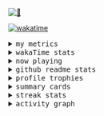 [![🐙](https://hits.seeyoufarm.com/api/count/incr/badge.svg?url=https%3A%2F%2Fgithub.com%2Fktnkk%2Fhit-counter&count_bg=%23070707&title_bg=%23070707&icon=&icon_color=%23E7E7E7&title=visitors&edge_flat=true)](https://hits.seeyoufarm.com)

[![wakatime](https://wakatime.com/badge/user/43ee8060-219a-4cc8-b7a0-9a681ab5a8a7.svg)](https://wakatime.com/@43ee8060-219a-4cc8-b7a0-9a681ab5a8a7)

<details>
  <summary> <samp>my metrics</samp></summary>
  
  <br>
  
 ![🐳](https://github.com/kkhys/kkhys/blob/main/github-metrics.svg)
  
  ***
</details>

<details>
  <summary> <samp>wakaTime stats</samp></summary>
  
  <br>
  
<!--START_SECTION:waka-->
![Code Time](http://img.shields.io/badge/Code%20Time-1%2C306%20hrs%2043%20mins-blue)

**🐱 My GitHub Data** 

> 📦 5.1 MB Used in GitHub's Storage 
 > 
> 🏆 2,708 Contributions in the Year 2023
 > 
> 💼 Opted to Hire
 > 
> 📜 3 Public Repositories 
 > 
> 🔑 59 Private Repositories 
 > 
**I'm an Early 🐤** 

```text
🌞 Morning                11137 commits       ███████████░░░░░░░░░░░░░░   42.68 % 
🌆 Daytime                6154 commits        ██████░░░░░░░░░░░░░░░░░░░   23.59 % 
🌃 Evening                7504 commits        ███████░░░░░░░░░░░░░░░░░░   28.76 % 
🌙 Night                  1297 commits        █░░░░░░░░░░░░░░░░░░░░░░░░   04.97 % 
```
📅 **I'm Most Productive on Monday** 

```text
Monday                   4811 commits        █████░░░░░░░░░░░░░░░░░░░░   18.44 % 
Tuesday                  4386 commits        ████░░░░░░░░░░░░░░░░░░░░░   16.81 % 
Wednesday                4560 commits        ████░░░░░░░░░░░░░░░░░░░░░   17.48 % 
Thursday                 4180 commits        ████░░░░░░░░░░░░░░░░░░░░░   16.02 % 
Friday                   4416 commits        ████░░░░░░░░░░░░░░░░░░░░░   16.92 % 
Saturday                 1934 commits        ██░░░░░░░░░░░░░░░░░░░░░░░   07.41 % 
Sunday                   1805 commits        ██░░░░░░░░░░░░░░░░░░░░░░░   06.92 % 
```


📊 **This Week I Spent My Time On** 

```text
🕑︎ Time Zone: Asia/Tokyo

💬 Programming Languages: 
Other                    26 hrs              █████████████████░░░░░░░░   68.40 % 
Java                     4 hrs 17 mins       ███░░░░░░░░░░░░░░░░░░░░░░   11.27 % 
HTML                     3 hrs 36 mins       ██░░░░░░░░░░░░░░░░░░░░░░░   09.48 % 
Play2                    1 hr 41 mins        █░░░░░░░░░░░░░░░░░░░░░░░░   04.45 % 
SQL                      41 mins             ░░░░░░░░░░░░░░░░░░░░░░░░░   01.81 % 

🔥 Editors: 
Chrome                   26 hrs              █████████████████░░░░░░░░   68.38 % 
IntelliJ                 10 hrs 18 mins      ███████░░░░░░░░░░░░░░░░░░   27.10 % 
WebStorm                 39 mins             ░░░░░░░░░░░░░░░░░░░░░░░░░   01.73 % 
DataGrip                 36 mins             ░░░░░░░░░░░░░░░░░░░░░░░░░   01.58 % 
RubyMine                 27 mins             ░░░░░░░░░░░░░░░░░░░░░░░░░   01.21 % 

💻 Operating System: 
Mac                      35 hrs 49 mins      ████████████████████████░   94.17 % 
Linux                    2 hrs 12 mins       █░░░░░░░░░░░░░░░░░░░░░░░░   05.83 % 
```


 Last Updated on 2023/08/13 18:40:14 UTC
<!--END_SECTION:waka-->
  
  ***
</details>


<details>
  <summary> <samp>now playing</samp></summary>
  
  <br>
 
 [![🐟](https://spotify-github-profile.vercel.app/api/view?uid=31ryofms4dnv7mrohhepo4c4zgqu&cover_image=true&theme=default&show_offline=false&background_color=121212&bar_color=53b14f&bar_color_cover=false)](https://open.spotify.com/user/31ryofms4dnv7mrohhepo4c4zgqu)
  
  ***
</details>

<details>
  <summary> <samp>github readme stats</samp></summary>
  
  <br>
  
 <p align="left"> 
  <img alt="🐠" src="https://github-readme-stats.vercel.app/api?username=kkhys&count_private=true&show_icons=true&theme=dark&include_all_commits=true" />
  <img alt="🐟" src="https://github-readme-stats.vercel.app/api/top-langs/?username=kkhys&layout=compact&theme=dark&langs_count=10&hide=HTML,CSS,SCSS" />
</p>
  
  ***
</details>

<details>
  <summary> <samp>profile trophies</samp></summary>
  
  <br>
  
  [![🐬](https://github-profile-trophy.vercel.app/?username=kkhys&rank=SECRET,SSS,SS,S,AAA,AA,A&theme=darkhub&row=1&margin-w=10&no-bg=true)](https://github.com/ryo-ma/github-profile-trophy)
  
  ***
</details>

<details>
  <summary> <samp>summary cards</samp></summary>
  
  <br>
  
  ![🐋](https://github-profile-summary-cards.vercel.app/api/cards/profile-details?username=kkhys&theme=github_dark)
  ![🦑](https://github-profile-summary-cards.vercel.app/api/cards/repos-per-language?username=kkhys&theme=github_dark)
  ![🦭](https://github-profile-summary-cards.vercel.app/api/cards/most-commit-language?username=kkhys&theme=github_dark)
  ![🦀](https://github-profile-summary-cards.vercel.app/api/cards/stats?username=kkhys&theme=github_dark)
  ![🦈](https://github-profile-summary-cards.vercel.app/api/cards/productive-time?username=kkhys&theme=github_dark)
  
  ***
</details>

<details>
  <summary> <samp>streak stats</samp></summary>
  
  <br>
  
  [![🐠](http://github-readme-streak-stats.herokuapp.com?user=kkhys&theme=dark)](https://git.io/streak-stats)
  
  ***
</details>

<details>
  <summary> <samp>activity graph</samp></summary>
  
  <br>
  
  [![🐡](https://github-readme-activity-graph.cyclic.app/graph?username=kkhys&theme=xcode)](https://github.com/ashutosh00710/github-readme-activity-graph)
  
  ***
</details>
